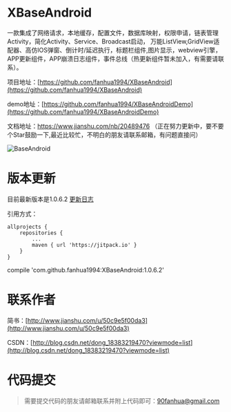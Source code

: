 # XBaseAndroid
一款集成了网络请求，本地缓存，配置文件，数据库映射，权限申请，链表管理Activity，简化Activity、Service、Broadcast启动，
万能ListView,GridView适配器、高仿IOS弹窗、倒计时/延迟执行，标题栏组件,图片显示，webview引擎，APP更新组件，APP崩溃日志组件，事件总线（热更新组件暂未加入，有需要请联系）。

项目地址：[https://github.com/fanhua1994/XBaseAndroid](https://github.com/fanhua1994/XBaseAndroid)

demo地址：[https://github.com/fanhua1994/XBaseAndroidDemo](https://github.com/fanhua1994/XBaseAndroidDemo)

文档地址：https://www.jianshu.com/nb/20489476	（正在努力更新中，要不要个Star鼓励一下,最近比较忙，不明白的朋友请联系邮箱，有问题直接问）

![BaseAndroid](https://github.com/fanhua1994/BaseAndroid/blob/master/image/logo.png?raw=true)

# 版本更新
目前最新版本是1.0.6.2
[更新日志](https://github.com/fanhua1994/XBaseAndroid/blob/master/LOG.md)

引用方式：
```
allprojects {
    repositories {
        ...
        maven { url 'https://jitpack.io' }
    }
}
```
compile 'com.github.fanhua1994:XBaseAndroid:1.0.6.2'

# 联系作者
简书：[http://www.jianshu.com/u/50c9e5f00da3](http://www.jianshu.com/u/50c9e5f00da3)

CSDN：[http://blog.csdn.net/dong_18383219470?viewmode=list](http://blog.csdn.net/dong_18383219470?viewmode=list)

# 代码提交
> 需要提交代码的朋友请邮箱联系并附上代码即可：90fanhua@gmail.com
```
